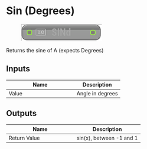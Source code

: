 # Sin (Degrees)

<div align="left" data-full-width="false">

<figure><img src="Sin_(Degrees).png" alt=""><figcaption></figcaption></figure>

</div>

Returns the sine of A (expects Degrees)

## Inputs

<table>
<thead><tr><th width="170">Name</th><th>Description</th></tr></thead>
<tbody>
<tr><td>Value</td><td>Angle in degrees</td></tr>
</tbody>
</table>

## Outputs

<table>
<thead><tr><th width="170">Name</th><th>Description</th></tr></thead>
<tbody>
<tr><td>Return Value</td><td>sin(x), between -1 and 1</td></tr>
</tbody>
</table>